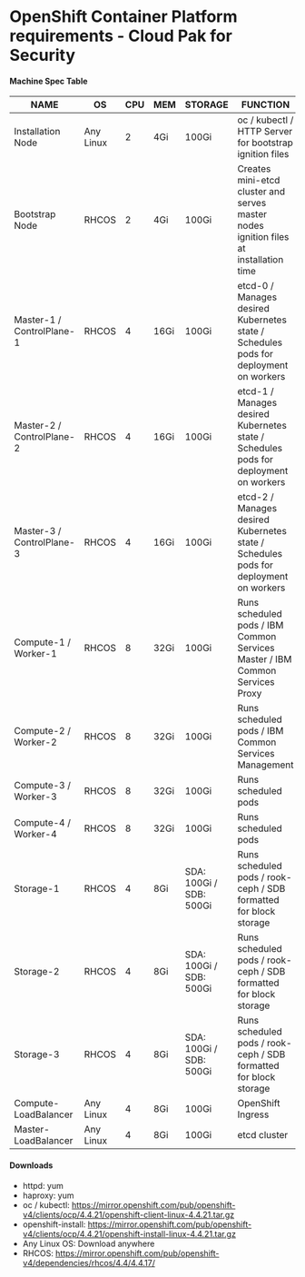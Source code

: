 # OpenShift Container Platform requirements - Cloud Pak for Security

#### Machine Spec Table

| NAME                      	| OS        	| CPU 	| MEM  	| STORAGE                 	| FUNCTION                                                                              	| SOFTWARE                              	|
|---------------------------	|-----------	|-----	|------	|-------------------------	|---------------------------------------------------------------------------------------	|---------------------------------------	|
| Installation Node         	| Any Linux 	| 2   	| 4Gi  	| 100Gi                   	| oc / kubectl / HTTP Server for bootstrap ignition files                               	| httpd, oc, kubectl, openshift-install 	|
| Bootstrap Node            	| RHCOS     	| 2   	| 4Gi  	| 100Gi                   	| Creates mini-etcd cluster and serves master nodes ignition files at installation time 	|                                       	|
| Master-1 / ControlPlane-1 	| RHCOS     	| 4   	| 16Gi  	| 100Gi                   	| etcd-0 / Manages desired Kubernetes state / Schedules pods for deployment on workers  	|                                       	|
| Master-2 / ControlPlane-2 	| RHCOS     	| 4   	| 16Gi  	| 100Gi                   	| etcd-1 / Manages desired Kubernetes state / Schedules pods for deployment on workers  	|                                       	|
| Master-3 / ControlPlane-3 	| RHCOS     	| 4   	| 16Gi  	| 100Gi                   	| etcd-2 / Manages desired Kubernetes state / Schedules pods for deployment on workers  	|                                       	|
| Compute-1 / Worker-1      	| RHCOS     	| 8  	| 32Gi 	| 100Gi                   	| Runs scheduled pods / IBM Common Services Master / IBM Common Services Proxy          	|                                       	|
| Compute-2 / Worker-2      	| RHCOS     	| 8  	| 32Gi 	| 100Gi                   	| Runs scheduled pods / IBM Common Services Management                                  	|                                       	|
| Compute-3 / Worker-3      	| RHCOS     	| 8   	| 32Gi 	| 100Gi                   	| Runs scheduled pods                                                                   	|                                       	|
| Compute-4 / Worker-4      	| RHCOS     	| 8   	| 32Gi 	| 100Gi                   	| Runs scheduled pods                                                                   	|                                       	|
| Storage-1                 	| RHCOS     	| 4   	| 8Gi  	| SDA: 100Gi / SDB: 500Gi 	| Runs scheduled pods / rook-ceph / SDB formatted for block storage                     	|                                       	|
| Storage-2                 	| RHCOS     	| 4   	| 8Gi  	| SDA: 100Gi / SDB: 500Gi 	| Runs scheduled pods / rook-ceph / SDB formatted for block storage                     	|                                       	|
| Storage-3                 	| RHCOS     	| 4   	| 8Gi  	| SDA: 100Gi / SDB: 500Gi 	| Runs scheduled pods / rook-ceph / SDB formatted for block storage                     	|                                       	|
| Compute-LoadBalancer      	| Any Linux 	| 4   	| 8Gi  	| 100Gi                   	| OpenShift Ingress                                                                     	| haproxy                               	|
| Master-LoadBalancer       	| Any Linux 	| 4   	| 8Gi  	| 100Gi                   	| etcd cluster                                                                          	| haproxy                               	|

#### Downloads

- httpd: yum
- haproxy: yum
- oc / kubectl: https://mirror.openshift.com/pub/openshift-v4/clients/ocp/4.4.21/openshift-client-linux-4.4.21.tar.gz
- openshift-install: https://mirror.openshift.com/pub/openshift-v4/clients/ocp/4.4.21/openshift-install-linux-4.4.21.tar.gz
- Any Linux OS: Download anywhere
- RHCOS: https://mirror.openshift.com/pub/openshift-v4/dependencies/rhcos/4.4/4.4.17/
